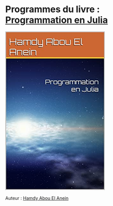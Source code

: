 # Programmes du livre : [Programmation en Julia](https://www.amazon.fr/Programmation-Julia-Hamdy-Abou-Anein/dp/B0BM3MFLNG/ref=tmm_pap_swatch_0?_encoding=UTF8&qid=1668504743&sr=8-1)      
[![Couverture du livre](julialivre1.jpg)](https://www.amazon.fr/Hamdy-Abou-El-Anein/e/B0BM89T88X/ref=dp_byline_cont_pop_book_1)       

Auteur : [Hamdy Abou El Anein](https://www.amazon.fr/Hamdy-Abou-El-Anein/e/B0BM89T88X/ref=dp_byline_cont_pop_book_1)    
